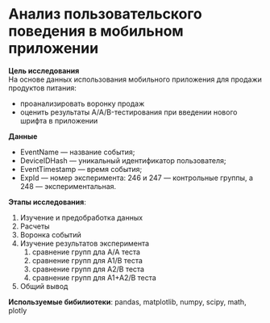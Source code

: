 # Анализ пользовательского поведения в мобильном приложении

**Цель исследования**<br>
На основе данных использования мобильного приложения для продажи продуктов питания:
- проанализировать воронку продаж
- оценить результаты A/A/B-тестирования при введении нового шрифта в приложении

**Данные**<br>
- EventName — название события;
- DeviceIDHash — уникальный идентификатор пользователя;
- EventTimestamp — время события;
- ExpId — номер эксперимента: 246 и 247 — контрольные группы, а 248 — экспериментальная.

**Этапы исследования**:
1. Изучение и предобработка данных
2. Расчеты
3. Воронка событий
4. Изучение результатов эксперимента
   1) сравнение групп дла А/А теста
   2) сравнение групп для А1/В теста
   3) сравнение групп для А2/В теста
   4) сравнение групп для А1+А2/В теста
5. Общий вывод

**Используемые бибилиотеки**:
pandas, matplotlib, numpy, scipy, math, plotly
